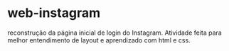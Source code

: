 # web-instagram
reconstrução da página inicial de login do Instagram. 
Atividade feita para melhor entendimento de layout e aprendizado com html e css. 
